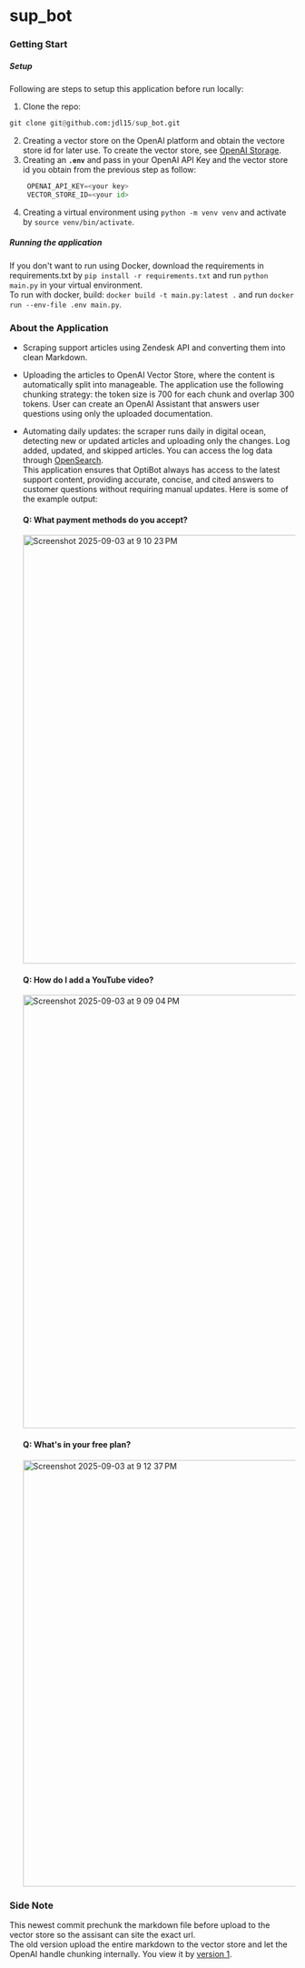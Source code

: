 # sup_bot

### Getting Start

##### Setup

Following are steps to setup this application before run locally:

1. Clone the repo:

```py
git clone git@github.com:jdl15/sup_bot.git
```

2. Creating a vector store on the OpenAI platform and obtain the vectore store id for later use. To create the vector store, see [OpenAI Storage](https://platform.openai.com/storage).
3. Creating an **`.env`** and pass in your OpenAI API Key and the vector store id you obtain from the previous step as follow:
   ```py
    OPENAI_API_KEY=<your key>
    VECTOR_STORE_ID=<your id>
   ```
4. Creating a virtual environment using `python -m venv venv` and activate by `source venv/bin/activate`.

##### Running the application

If you don't want to run using Docker, download the requirements in requirements.txt by `pip install -r requirements.txt` and run `python main.py` in your virtual environment.
<br>
To run with docker, build: `docker build -t main.py:latest .` and run `docker run --env-file .env main.py`.

### About the Application

- Scraping support articles using Zendesk API and converting them into clean Markdown.

- Uploading the articles to OpenAI Vector Store, where the content is automatically split into manageable. The application use the following chunking strategy: the token size is 700 for each chunk and overlap 300 tokens. User can create an OpenAI Assistant that answers user questions using only the uploaded documentation.

- Automating daily updates: the scraper runs daily in digital ocean, detecting new or updated articles and uploading only the changes. Log added, updated, and skipped articles. You can access the log data through [OpenSearch](db-opensearch-nyc3-68715-do-user-24863894-0.j.db.ondigitalocean.com).
  <br>
  This application ensures that OptiBot always has access to the latest support content, providing accurate, concise, and cited answers to customer questions without requiring manual updates. Here is some of the example output:
  #### Q: What payment methods do you accept?
  <img width="1233" height="754" alt="Screenshot 2025-09-03 at 9 10 23 PM" src="https://github.com/user-attachments/assets/0a345587-5fd2-4552-a44f-269b17001ebd" />


  #### Q: How do I add a YouTube video?
  <img width="1214" height="762" alt="Screenshot 2025-09-03 at 9 09 04 PM" src="https://github.com/user-attachments/assets/2e078913-29db-4061-a02e-41452f3ba8f3" />


  #### Q: What's in your free plan?
  <img width="1232" height="750" alt="Screenshot 2025-09-03 at 9 12 37 PM" src="https://github.com/user-attachments/assets/f889bcc2-6375-4652-b338-422bb5ceb633" />

  
### Side Note
This newest commit prechunk the markdown file before upload to the vector store so the assisant can site the exact url. 
<br> 
The old version upload the entire markdown to the vector store and let the OpenAI handle chunking internally. You view it by [version 1](https://github.com/jdl15/sup_bot/tree/7d047f71ef2233a98a09cdaff5597e23ff05a4f3).


